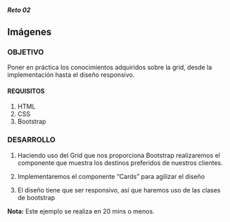 ##### Reto 02
## Imágenes

### OBJETIVO
Poner en práctica los conocimientos adquiridos sobre la grid, desde la implementación hasta el diseño responsivo.


#### REQUISITOS
1. HTML
1. CSS
1. Bootstrap

### DESARROLLO

1. Haciendo uso del Grid que nos proporciona Bootstrap realizaremos el componente que muestra los destinos preferidos de nuestros clientes.

1. Implementaremos el componente “Cards” para agilizar el diseño

1. El diseño tiene que ser responsivo, así que haremos uso de las clases de bootstrap


__Nota:__ Este ejemplo se realiza en 20 mins o menos.
